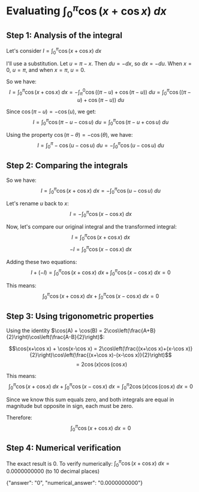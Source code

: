# Evaluating $\int_0^\pi\cos(x+\cos x)\:dx$

## Step 1: Analysis of the integral

Let's consider $I = \int_0^\pi\cos(x+\cos x)\:dx$

I'll use a substitution. Let $u = \pi - x$. Then $du = -dx$, so $dx = -du$.
When $x = 0$, $u = \pi$, and when $x = \pi$, $u = 0$.

So we have:
$$I = \int_0^\pi\cos(x+\cos x)\:dx = -\int_\pi^0\cos((\pi-u)+\cos(\pi-u))\:du = \int_0^\pi\cos((\pi-u)+\cos(\pi-u))\:du$$

Since $\cos(\pi-u) = -\cos(u)$, we get:
$$I = \int_0^\pi\cos(\pi-u-\cos u)\:du = \int_0^\pi\cos(\pi-u+\cos u)\:du$$

Using the property $\cos(\pi-\theta) = -\cos(\theta)$, we have:
$$I = \int_0^\pi -\cos(u-\cos u)\:du = -\int_0^\pi\cos(u-\cos u)\:du$$

## Step 2: Comparing the integrals

So we have:
$$I = \int_0^\pi\cos(x+\cos x)\:dx = -\int_0^\pi\cos(u-\cos u)\:du$$

Let's rename $u$ back to $x$:
$$I = -\int_0^\pi\cos(x-\cos x)\:dx$$

Now, let's compare our original integral and the transformed integral:
$$I = \int_0^\pi\cos(x+\cos x)\:dx$$
$$-I = \int_0^\pi\cos(x-\cos x)\:dx$$

Adding these two equations:
$$I + (-I) = \int_0^\pi\cos(x+\cos x)\:dx + \int_0^\pi\cos(x-\cos x)\:dx = 0$$

This means:
$$\int_0^\pi\cos(x+\cos x)\:dx + \int_0^\pi\cos(x-\cos x)\:dx = 0$$

## Step 3: Using trigonometric properties

Using the identity $\cos(A) + \cos(B) = 2\cos\left(\frac{A+B}{2}\right)\cos\left(\frac{A-B}{2}\right)$:

$$\cos(x+\cos x) + \cos(x-\cos x) = 2\cos\left(\frac{(x+\cos x)+(x-\cos x)}{2}\right)\cos\left(\frac{(x+\cos x)-(x-\cos x)}{2}\right)$$
$$= 2\cos(x)\cos(\cos x)$$

This means:
$$\int_0^\pi\cos(x+\cos x)\:dx + \int_0^\pi\cos(x-\cos x)\:dx = \int_0^\pi 2\cos(x)\cos(\cos x)\:dx = 0$$

Since we know this sum equals zero, and both integrals are equal in magnitude but opposite in sign, each must be zero.

Therefore:
$$\int_0^\pi\cos(x+\cos x)\:dx = 0$$

## Step 4: Numerical verification

The exact result is 0. To verify numerically:
$\int_0^\pi\cos(x+\cos x)\:dx = 0.0000000000$ (to 10 decimal places)

{"answer": "0", "numerical_answer": "0.0000000000"}